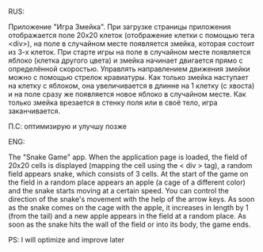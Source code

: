 RUS:

Приложение &quot;Игра Змейка&quot;.
При загрузке страницы приложения отображается поле 20х20 клеток
(отображение клетки с помощью тега &lt;div&gt;), на поле в случайном месте появляется
змейка,
которая состоит из 3-х клеток.
При старте игры на поле в случайном месте появляется яблоко (клетка другого цвета)
и змейка начинает двигается прямо с определённой скоростью.
Управлять направлением движения змейки можно с помощью стрелок кравиатуры.
Как только змейка наступает на клетку с яблоком, она увеличивается в длинне на 1
клетку (с хвоста) и на поле сразу же появляется новое яблоко в случайном месте.
Как только змейка врезается в стенку поля или в своё тело, игра заканчивается.

П.С: оптимизирую и улучшу позже

ENG:

The "Snake Game" app.
When the application page is loaded, the field of 20x20 cells is displayed
(mapping the cell using the &lt; div &gt; tag), a random field appears
snake,
which consists of 3 cells.
At the start of the game on the field in a random place appears an apple (a cage of a different color)
and the snake starts moving at a certain speed.
You can control the direction of the snake's movement with the help of the arrow keys.
As soon as the snake comes on the cage with the apple, it increases in length by 1
(from the tail) and a new apple appears in the field at a random place.
As soon as the snake hits the wall of the field or into its body, the game ends.

PS: I will optimize and improve later

